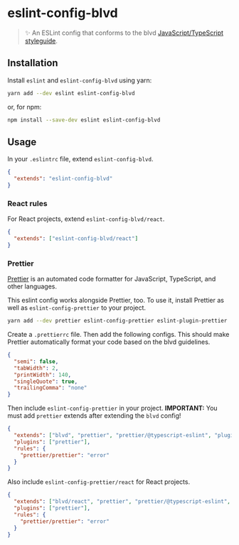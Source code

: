 # eslint-config-blvd

> ✨ An ESLint config that conforms to the blvd [JavaScript/TypeScript styleguide](https://github.com/blvdgroup/guidelines).

## Installation

Install `eslint` and `eslint-config-blvd` using yarn:

```bash
yarn add --dev eslint eslint-config-blvd
```

or, for npm:

```bash
npm install --save-dev eslint eslint-config-blvd
```

## Usage

In your `.eslintrc` file, extend `eslint-config-blvd`.

```json
{
  "extends": "eslint-config-blvd"
}
```

### React rules

For React projects, extend `eslint-config-blvd/react`.

```json
{
  "extends": ["eslint-config-blvd/react"]
}
```

### Prettier

[Prettier](https://prettier.io/) is an automated code formatter for JavaScript, TypeScript, and other languages.

This eslint config works alongside Prettier, too. To use it, install Prettier as well as `eslint-config-prettier` to your project.

```bash
yarn add --dev prettier eslint-config-prettier eslint-plugin-prettier
```

Create a `.prettierrc` file. Then add the following configs. This should make Prettier automatically format your code based
on the blvd guidelines.

```json
{
  "semi": false,
  "tabWidth": 2,
  "printWidth": 140,
  "singleQuote": true,
  "trailingComma": "none"
}
```

Then include `eslint-config-prettier` in your project. **IMPORTANT:** You must add `prettier` extends after extending the `blvd` config!

```json
{
  "extends": ["blvd", "prettier", "prettier/@typescript-eslint", "plugin:prettier/recommended"],
  "plugins": ["prettier"],
  "rules": {
    "prettier/prettier": "error"
  }
}
```

Also include `eslint-config-prettier/react` for React projects.

```json
{
  "extends": ["blvd/react", "prettier", "prettier/@typescript-eslint", "prettier/react", "plugin:prettier/recommended"],
  "plugins": ["prettier"],
  "rules": {
    "prettier/prettier": "error"
  }
}
```
